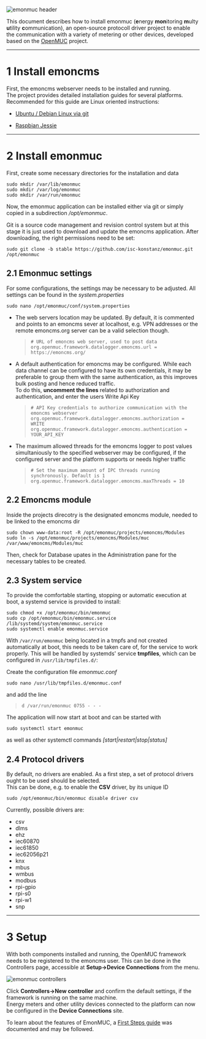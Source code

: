 ![emonmuc header](https://github.com/isc-konstanz/emonmuc/blob/master/doc/img/emonmuc-logo.png)

This document describes how to install emonmuc (**e**nergy **mon**itoring **m**ulty **u**tility **c**ommunication), an open-source protocoll driver project to enable the communication with a variety of metering or other devices, developed based on the [OpenMUC](https://www.openmuc.org/) project.


---------------

# 1 Install emoncms

First, the emoncms webserver needs to be installed and running.  
The project provides detailed installation guides for several platforms. Recommended for this guide are Linux oriented instructions:

- [Ubuntu / Debian Linux via git](https://github.com/emoncms/emoncms/blob/master/docs/LinuxInstall.md)

- [Raspbian Jessie](https://github.com/emoncms/emoncms/blob/master/docs/RaspberryPi/readme.md)


---------------

# 2 Install emonmuc

First, create some necessary directories for the installation and data 
~~~
sudo mkdir /var/lib/emonmuc
sudo mkdir /var/log/emonmuc
sudo mkdir /var/run/emonmuc
~~~

Now, the emonmuc application can be installed either via git or simply copied in a subdirection */opt/emonmuc*.

Git is a source code management and revision control system but at this stage it is just used to download and update the emoncms application. After downloading, the right permissions need to be set:
~~~
sudo git clone -b stable https://github.com/isc-konstanz/emonmuc.git /opt/emonmuc
~~~


## 2.1 Emonmuc settings

For some configurations, the settings may be necessary to be adjusted. All settings can be found in the *system.properties*
~~~
sudo nano /opt/emonmuc/conf/system.properties
~~~

- The web servers location may be updated. By default, it is commented and points to an emoncms sever at localhost, e.g. VPN addresses or the remote emoncms.org server can be a valid selection though.
   >     # URL of emoncms web server, used to post data
   >     org.openmuc.framework.datalogger.emoncms.url = https://emoncms.org/

- A default authentication for emoncms may be configured. While each data channel can be configured to have its own credentials, it may be preferable to group them with the same authentication, as this improves bulk posting and hence reduced traffic.  
To do this, **uncomment the lines** related to authorization and authentication, and enter the users Write Api Key  
   >     # API Key credentials to authorize communication with the emoncms webserver
   >     org.openmuc.framework.datalogger.emoncms.authorization = WRITE
   >     org.openmuc.framework.datalogger.emoncms.authentication = YOUR_API_KEY

- The maximum allowed threads for the emoncms logger to post values simultaniously to the specified webserver may be configured, if the configured server and the platform supports or needs higher traffic
   >     # Set the maximum amount of IPC threads running synchronously. Default is 1
   >     org.openmuc.framework.datalogger.emoncms.maxThreads = 10

## 2.2 Emoncms module

Inside the projects direcotry is the designated emoncms module, needed to be linked to the emoncms dir
~~~
sudo chown www-data:root -R /opt/emonmuc/projects/emoncms/Modules
sudo ln -s /opt/emonmuc/projects/emoncms/Modules/muc /var/www/emoncms/Modules/muc
~~~

Then, check for Database upates in the Administration pane for the necessary tables to be created.


## 2.3 System service

To provide the comfortable starting, stopping or automatic execution at boot, a systemd service is provided to install:
~~~
sudo chmod +x /opt/emonmuc/bin/emonmuc
sudo cp /opt/emonmuc/bin/emonmuc.service /lib/systemd/system/emonmuc.service
sudo systemctl enable emonmuc.service
~~~

With `/var/run/emonmuc` being located in a tmpfs and not created automatically at boot, this needs to be taken care of, for the service to work properly.
This will be handled by systemds' service **tmpfiles**, which can be configured in `/usr/lib/tmpfiles.d/`:

Create the configuration file *emonmuc.conf*
~~~
sudo nano /usr/lib/tmpfiles.d/emonmuc.conf
~~~
and add the line
>     d /var/run/emonmuc 0755 - - -

The application will now start at boot and can be started with
~~~
sudo systemctl start emonmuc
~~~
as well as other systemctl commands *[start|restart|stop|status]*


## 2.4 Protocol drivers

By default, no drivers are enabled. As a first step, a set of protocol drivers ought to be used should be selected.  
This can be done, e.g. to enable the **CSV** driver, by its unique ID

~~~
sudo /opt/emonmuc/bin/emonmuc disable driver csv
~~~

Currently, possible drivers are:

  - csv
  - dlms
  - ehz
  - iec60870
  - iec61850
  - iec62056p21
  - knx
  - mbus
  - wmbus
  - modbus
  - rpi-gpio
  - rpi-s0
  - rpi-w1
  - snp


---------------

# 3 Setup

With both components installed and running, the OpenMUC framework needs to be registered to the emoncms user. This can be done in the Controllers page, accessible at **Setup->Device Connections** from the menu.

![emonmuc controllers](https://github.com/isc-konstanz/emonmuc/blob/master/doc/img/emonmuc-controllers.JPG)

Click **Controllers->New controller** and confirm the default settings, if the framework is running on the same machine.  
Energy meters and other utility devices connected to the platform can now be configured in the **Device Connections** site.

To learn about the features of EmonMUC, a [First Steps guide](https://github.com/isc-konstanz/emonmuc/blob/master/doc/FirstSteps.md) was documented and may be followed.
